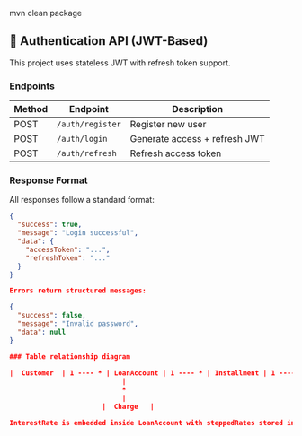mvn clean package

## 🔐 Authentication API (JWT-Based)

This project uses stateless JWT with refresh token support.

### Endpoints

| Method | Endpoint          | Description                  |
|--------|-------------------|------------------------------|
| POST   | `/auth/register`  | Register new user            |
| POST   | `/auth/login`     | Generate access + refresh JWT|
| POST   | `/auth/refresh`   | Refresh access token         |

### Response Format

All responses follow a standard format:

```json
{
  "success": true,
  "message": "Login successful",
  "data": {
    "accessToken": "...",
    "refreshToken": "..."
  }
}

Errors return structured messages:

{
  "success": false,
  "message": "Invalid password",
  "data": null
}

### Table relationship diagram
               
|  Customer  | 1 ---- * | LoanAccount | 1 ---- * | Installment | 1 ---- 1 | Repayment |
                            |
                            *  
                            |
                       |  Charge   |

InterestRate is embedded inside LoanAccount with steppedRates stored in a separate collection table.
